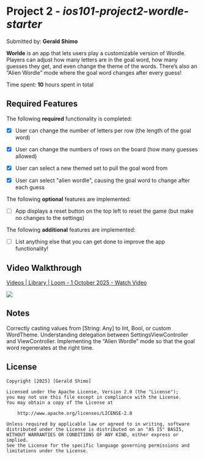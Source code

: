 # Project 2 - *ios101-project2-wordle-starter*

Submitted by: **Gerald Shimo**

**Worlde** is an app that lets users play a customizable version of Wordle. Players can adjust how many letters are in the goal word, how many guesses they get, and even change the theme of the words. There’s also an “Alien Wordle” mode where the goal word changes after every guess!

Time spent: **10** hours spent in total

## Required Features

The following **required** functionality is completed:

- [x] User can change the number of letters per row (the length of the goal word)
- [x] User can change the numbers of rows on the board (how many guesses allowed)
- [x] User can select a new themed set to pull the goal word from
- [x] User can select "alien wordle", causing the goal word to change after each guess


The following **optional** features are implemented:

- [ ] App displays a reset button on the top left to reset the game (but make no changes to the settings)

The following **additional** features are implemented:

- [ ] List anything else that you can get done to improve the app functionality!

## Video Walkthrough

<div>
    <a href="https://www.loom.com/share/0f04a07840494cb2977bee6e0e44f25f">
      <p>Videos | Library | Loom - 1 October 2025 - Watch Video</p>
    </a>
    <a href="https://www.loom.com/share/0f04a07840494cb2977bee6e0e44f25f">
      <img style="max-width:300px;" src="https://cdn.loom.com/sessions/thumbnails/0f04a07840494cb2977bee6e0e44f25f-40ac0ed10432a3bf-full-play.gif">
    </a>
  </div>

## Notes

Correctly casting values from [String: Any] to Int, Bool, or custom WordTheme.
Understanding delegation between SettingsViewController and ViewController.
Implementing the “Alien Wordle” mode so that the goal word regenerates at the right time.

## License

    Copyright [2025] [Gerald Shimo]

    Licensed under the Apache License, Version 2.0 (the "License");
    you may not use this file except in compliance with the License.
    You may obtain a copy of the License at

        http://www.apache.org/licenses/LICENSE-2.0

    Unless required by applicable law or agreed to in writing, software
    distributed under the License is distributed on an "AS IS" BASIS,
    WITHOUT WARRANTIES OR CONDITIONS OF ANY KIND, either express or implied.
    See the License for the specific language governing permissions and
    limitations under the License.
